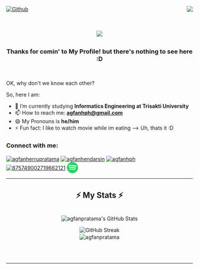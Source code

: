 [![Github](https://img.shields.io/github/followers/agfanpratama?label=Follow&style=social)](https://github.com/agfanpratama)
<img align="right" src="https://visitor-badge.laobi.icu/badge?page_id=agfanpratama.agfanpratama" />

<h1 align="center">
    <img src ="https://readme-typing-svg.herokuapp.com/?font=Righteous&size=35&center=true&vCenter=true&width=500&height=70&duration=5000&lines=Hello+There!+👋;+I'm+Agfan+Herru+Pratama!;" />
</h1>

<h3 align="center">Thanks for comin' to My Profile! but there's nothing to see here :D</h3>

</br>

OK, why don't we know each other?

So, here I am:

- 🏫 I’m currently studying **Informatics Engineering at Trisakti University**
- 📫 How to reach me: **agfanhph@gmail.com**
- 😄 My Pronouns is **he/him**
- ⚡ Fun fact: I like to watch movie while im eating
--> Uh, thats it :D

<h3 align="left">Connect with me:</h3>
<p align="left">
<a href="https://linkedin.com/in/agfanherrupratama" target="blank"><img align="center" src="https://raw.githubusercontent.com/rahuldkjain/github-profile-readme-generator/master/src/images/icons/Social/linked-in-alt.svg" alt="agfanherrupratama" height="30" width="40" /></a>
<a href="https://instagram.com/agfanhendarsin" target="blank"><img align="center" src="https://raw.githubusercontent.com/rahuldkjain/github-profile-readme-generator/master/src/images/icons/Social/instagram.svg" alt="agfanhendarsin" height="30" width="40" /></a>
<a href="https://www.youtube.com/c/agfanhph" target="blank"><img align="center" src="https://raw.githubusercontent.com/rahuldkjain/github-profile-readme-generator/master/src/images/icons/Social/youtube.svg" alt="agfanhph" height="30" width="40" /></a>
<a href="https://discord.gg/875749002719662121" target="blank"><img align="center" src="https://raw.githubusercontent.com/rahuldkjain/github-profile-readme-generator/master/src/images/icons/Social/discord.svg" alt="875749002719662121" height="30" width="40" /></a>
<a href="https://open.spotify.com/user/31filxk3gdogoqj2fg6fid567c6u?si=52f064ab1bac46d7" target="blank"><img align="center" src="https://github.com/agfanpratama/agfanpratama/blob/main/icons/icons/spotify-icon.svg" target="blank" height="30" width="30" /></a>
</p>

<hr/>

<h2 align="center">⚡ My Stats ⚡</h2>
<br>
<div align="center">
    <img src="https://github-readme-stats.vercel.app/api?username=agfanpratama&theme=react&show_icons=true&hide_border=true&count_private=true&rank_icon=github&border_radius=10" alt="agfanpratama's GitHub Stats" /></p>
    <img src="https://streak-stats.demolab.com?user=agfanpratama&theme=react&hide_border=true&border_radius=10&locale=su" alt="GitHub Streak" />
<br/>
    <img align="center" src="https://github-readme-stats.vercel.app/api/top-langs?username=agfanpratama&show_icons=true&locale=en&layout=compact" alt="agfanpratama" />
</div>

<br/><br/>

<hr/>

<br/>
